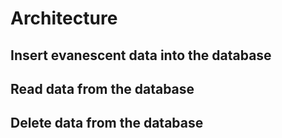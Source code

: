 <!--
SPDX-FileCopyrightText: 2023 Changgyoo Park <wvwwvwwv@me.com>

SPDX-License-Identifier: Apache-2.0
-->

# Architecture

## Insert evanescent data into the database

## Read data from the database

## Delete data from the database
